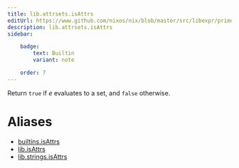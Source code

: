 ```yaml
---
title: lib.attrsets.isAttrs
editUrl: https://www.github.com/nixos/nix/blob/master/src/libexpr/primops.cc
description: lib.attrsets.isAttrs
sidebar:

    badge:
        text: Builtin
        variant: note

    order: 7
---
```


Return `true` if *e* evaluates to a set, and `false` otherwise.


# Aliases

- [builtins.isAttrs](/nix-doc-comments/reference/builtins/builtins-isAttrs)
- [lib.isAttrs](/nix-doc-comments/reference/lib/lib-isAttrs)
- [lib.strings.isAttrs](/nix-doc-comments/reference/lib/strings/lib-strings-isAttrs)


